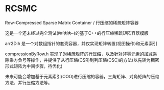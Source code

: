 # RCSMC
Row-Compressed Sparse Matrix Container / 行压缩的稀疏矩阵容器

这是一个还未经过完全测试(咕咕咕~)的基于C++的行压缩稀疏矩阵容器模版

arr2D.h 是一个对数组指针的套壳容器，并仅实现矩阵转置(视图操作)和元素索引

compressionByRow.h 实现了对稀疏矩阵的行压缩，以及针对非零元素的加减乘除乘方负号等操作，并提供了从行压缩(CSR)到列压缩(CSC)的方法(以先转为稠密形式矩阵为中间步骤，待优化)

未来可能会增加基于元素索引(COO)进行压缩的容器，三角矩阵、对角矩阵的压缩方法，并行压缩方法等。



